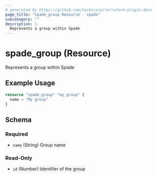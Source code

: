 ```yaml
---
# generated by https://github.com/hashicorp/terraform-plugin-docs
page_title: "spade_group Resource - spade"
subcategory: ""
description: |-
  Represents a group within Spade
---
```


# spade_group (Resource)

Represents a group within Spade

## Example Usage

```terraform
resource "spade_group" "my_group" {
  name = "My group"
}
```

<!-- schema generated by tfplugindocs -->
## Schema

### Required

- `name` (String) Group name

### Read-Only

- `id` (Number) Identifier of the group
